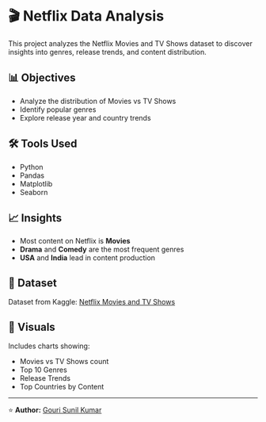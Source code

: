# 🎬 Netflix Data Analysis

This project analyzes the Netflix Movies and TV Shows dataset to discover insights into genres, release trends, and content distribution.

## 📊 Objectives
- Analyze the distribution of Movies vs TV Shows
- Identify popular genres
- Explore release year and country trends

## 🛠️ Tools Used
- Python
- Pandas
- Matplotlib
- Seaborn

## 📈 Insights
- Most content on Netflix is **Movies**
- **Drama** and **Comedy** are the most frequent genres
- **USA** and **India** lead in content production

## 📂 Dataset
Dataset from Kaggle: [Netflix Movies and TV Shows](https://www.kaggle.com/datasets/shivamb/netflix-shows)

## 📸 Visuals
Includes charts showing:
- Movies vs TV Shows count  
- Top 10 Genres  
- Release Trends  
- Top Countries by Content

---

⭐ **Author:** [Gouri Sunil Kumar](https://github.com/GOURI0630)
